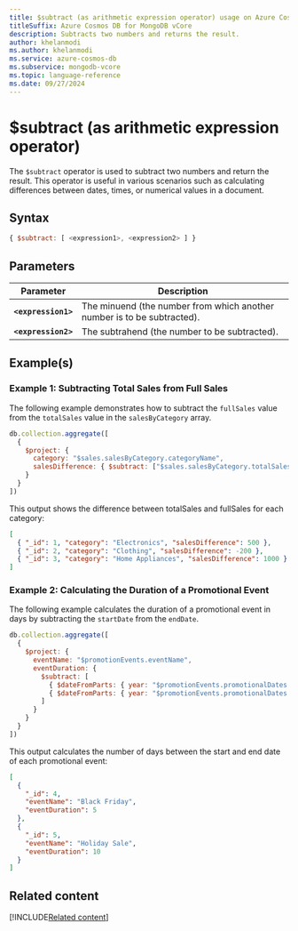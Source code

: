```yaml
--- 
title: $subtract (as arithmetic expression operator) usage on Azure Cosmos DB for MongoDB vCore
titleSuffix: Azure Cosmos DB for MongoDB vCore
description: Subtracts two numbers and returns the result.
author: khelanmodi
ms.author: khelanmodi
ms.service: azure-cosmos-db
ms.subservice: mongodb-vcore
ms.topic: language-reference
ms.date: 09/27/2024
---
```


# $subtract (as arithmetic expression operator)

The `$subtract` operator is used to subtract two numbers and return the result. This operator is useful in various scenarios such as calculating differences between dates, times, or numerical values in a document.

## Syntax

```javascript
{ $subtract: [ <expression1>, <expression2> ] }
```

## Parameters

| Parameter | Description |
| --- | --- |
| **`<expression1>`** | The minuend (the number from which another number is to be subtracted). |
| **`<expression2>`** | The subtrahend (the number to be subtracted). |

## Example(s)

### Example 1: Subtracting Total Sales from Full Sales

The following example demonstrates how to subtract the `fullSales` value from the `totalSales` value in the `salesByCategory` array.

```javascript
db.collection.aggregate([
  {
    $project: {
      category: "$sales.salesByCategory.categoryName",
      salesDifference: { $subtract: ["$sales.salesByCategory.totalSales", "$sales.fullSales"] }
    }
  }
])
```

This output shows the difference between totalSales and fullSales for each category:
```json
[
  { "_id": 1, "category": "Electronics", "salesDifference": 500 },
  { "_id": 2, "category": "Clothing", "salesDifference": -200 },
  { "_id": 3, "category": "Home Appliances", "salesDifference": 1000 }
]
```

### Example 2: Calculating the Duration of a Promotional Event

The following example calculates the duration of a promotional event in days by subtracting the `startDate` from the `endDate`.

```javascript
db.collection.aggregate([
  {
    $project: {
      eventName: "$promotionEvents.eventName",
      eventDuration: {
        $subtract: [
          { $dateFromParts: { year: "$promotionEvents.promotionalDates.endDate.Year", month: "$promotionEvents.promotionalDates.endDate.Month", day: "$promotionEvents.promotionalDates.endDate.Day" } },
          { $dateFromParts: { year: "$promotionEvents.promotionalDates.startDate.Year", month: "$promotionEvents.promotionalDates.startDate.Month", day: "$promotionEvents.promotionalDates.startDate.Day" } }
        ]
      }
    }
  }
])
```

This output calculates the number of days between the start and end date of each promotional event:
```json
[
  {
    "_id": 4,
    "eventName": "Black Friday",
    "eventDuration": 5
  },
  {
    "_id": 5,
    "eventName": "Holiday Sale",
    "eventDuration": 10
  }
]
```

## Related content
[!INCLUDE[Related content](../includes/related-content.md)]